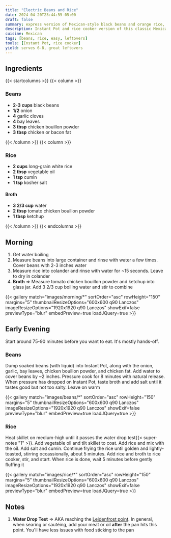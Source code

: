 ```yaml
---
title: "Electric Beans and Rice"
date: 2024-04-20T23:44:55-05:00
draft: false
summary: express version of Mexican-style black beans and orange rice, using an Instant Pot and rice cooker.  This is a classic side dish for tacos, and the leftovers are great in burritos and chimichangas
description: Instant Pot and rice cooker version of this classic Mexican side dish
cuisine: Mexican
tags: [beans, rice, easy, leftovers]
tools: [Instant Pot, rice cooker]
yield: serves 6-8, great leftovers
---
```


## Ingredients

{{< startcolumns >}}
{{< column >}}

### Beans

* **2-3 cups** black beans
* **1/2** onion
* **4** garlic cloves
* **4** bay leaves
* **3 tbsp** chicken bouillon powder
* **3 tbsp** chicken or bacon fat

{{< /column >}}
{{< column >}}

### Rice

* **2 cups** long-grain white rice
* **2 tbsp** vegetable oil
* **1 tsp** cumin
* **1 tsp** kosher salt

#### Broth

* **3 2/3 cup** water
* **2 tbsp** tomato chicken bouillon powder
* **1 tbsp** ketchup

{{< /column >}}
{{< endcolumns >}}

## Morning

1. Get water boiling
2. Measure beans into large container and rinse with water a few times.  Cover beans with 2-3 inches water
3. Measure rice into colander and rinse with water for ~15 seconds.  Leave to dry in colander
4. **Broth** => Measure tomato chicken bouillon powder and ketchup into glass jar.  Add 3 2/3 cup boiling water and stir to combine

{{< gallery match="images/morning/*" sortOrder="asc" rowHeight="150" margins="5" thumbnailResizeOptions="600x600 q90 Lanczos" imageResizeOptions="1920x1920 q90 Lanczos" showExif=false previewType="blur" embedPreview=true loadJQuery=true >}}

## Early Evening

Start around 75-90 minutes before you want to eat.  It's mostly hands-off.

### Beans

Dump soaked beans (with liquid) into Instant Pot, along with the onion, garlic, bay leaves, chicken bouillon powder, and chicken fat.  Add water to cover beans by ~2 inches.  Pressure cook for 8 minutes with natural release.  When pressure has dropped on Instant Pot, taste broth and add salt until it tastes good but not too salty.  Leave on warm

{{< gallery match="images/beans/*" sortOrder="asc" rowHeight="150" margins="5" thumbnailResizeOptions="600x600 q90 Lanczos" imageResizeOptions="1920x1920 q90 Lanczos" showExif=false previewType="blur" embedPreview=true loadJQuery=true >}}

### Rice

Heat skillet on medium-high until it passes the water drop test{{< super-notes "1" >}}.  Add vegetable oil and tilt skillet to coat.  Add rice and mix with the oil.  Add salt and cumin.  Continue frying the rice until golden and lightly-toasted, stirring occassionally, about 5 minutes.  Add rice and broth to rice cooker, stir, and start.  When rice is done, wait 5 minutes before gently fluffing it

{{< gallery match="images/rice/*" sortOrder="asc" rowHeight="150" margins="5" thumbnailResizeOptions="600x600 q90 Lanczos" imageResizeOptions="1920x1920 q90 Lanczos" showExif=false previewType="blur" embedPreview=true loadJQuery=true >}}

## Notes

1. **Water Drop Test** => AKA reaching the [Leidenfrost point](https://en.wikipedia.org/wiki/Leidenfrost_effect).  In general, when searing or sautéing, add your meat or oil **after** the pan hits this point.  You'll have less issues with food sticking to the pan
